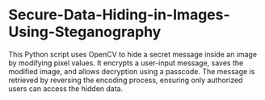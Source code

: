 # Secure-Data-Hiding-in-Images-Using-Steganography
This Python script uses OpenCV to hide a secret message inside an image by modifying pixel values. It encrypts a user-input message, saves the modified image, and allows decryption using a passcode. The message is retrieved by reversing the encoding process, ensuring only authorized users can access the hidden data.
